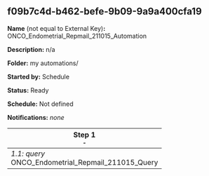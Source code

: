 ## f09b7c4d-b462-befe-9b09-9a9a400cfa19

**Name** (not equal to External Key)**:** ONCO_Endometrial_Repmail_211015_Automation

**Description:** n/a

**Folder:** my automations/

**Started by:** Schedule

**Status:** Ready

**Schedule:** Not defined

**Notifications:** _none_


| Step 1<br>_<small>-</small>_ |
| --- |
| _1.1: query_<br>ONCO_Endometrial_Repmail_211015_Query |
